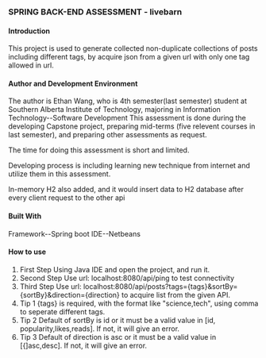 ### SPRING BACK-END ASSESSMENT - livebarn
#### Introduction
This project is used to generate collected non-duplicate collections of posts including different tags, by acquire json from a given url with only one tag allowed in url. 

#### Author and Development Environment
The author is Ethan Wang, who is 4th semester(last semester)  student at Southern Alberta Institute of Technology, majoring in Information Technology--Software Development
This assessment is done during the developing Capstone project, preparing mid-terms (five relevent courses in last semester), and preparing other assessments as request. 

The time for doing this assessment is short and limited.

Developing process is including learning new technique from internet and utilize them in this assessment.

In-memory H2 also added, and it would insert data to H2 database after every client request to the other api


#### Built With
Framework--Spring boot 
IDE--Netbeans

#### How to use
1. First Step
Using Java IDE and open the project, and run it.
2. Second Step
Use url: localhost:8080/api/ping    to test connectivity
3. Third Step
Use url: localhost:8080/api/posts?tags={tags}&sortBy={sortBy}&direction={direction} to acquire list from the given API.
4. Tip 1
{tags} is required, with the format like "science,tech", using comma to seperate different tags.
5. Tip 2
Default of sortBy is id or it must be a valid value in [id, popularity,likes,reads]. If not, it will give an error.
6. Tip 3
Default of direction is asc or it must be a valid value in [{]asc,desc]. If not, it will give an error.

